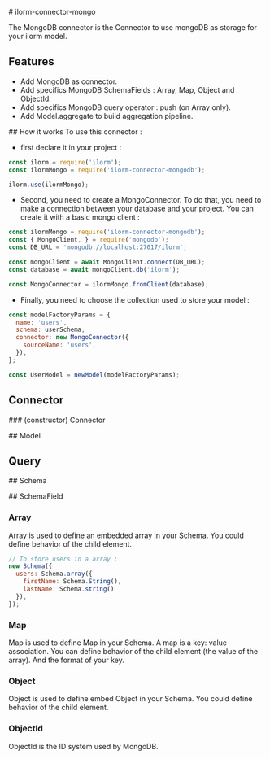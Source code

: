 # ilorm-connector-mongo

The MongoDB connector is the Connector to use mongoDB as storage for your ilorm model.

## Features
- Add MongoDB as connector.
- Add specifics MongoDB SchemaFields : Array, Map, Object and ObjectId.
- Add specifics MongoDB query operator : push (on Array only).
- Add Model.aggregate to build aggregation pipeline.

## How it works
To use this connector :

- first declare it in your project :
```javascript
const ilorm = require('ilorm');
const ilormMongo = require('ilorm-connector-mongodb');

ilorm.use(ilormMongo);
```

- Second, you need to create a MongoConnector. To do that, you need to make a connection
between your database and your project. You can create it with a basic mongo client :
```javascript
const ilormMongo = require('ilorm-connector-mongodb');
const { MongoClient, } = require('mongodb');
const DB_URL = 'mongodb://localhost:27017/ilorm';

const mongoClient = await MongoClient.connect(DB_URL);
const database = await mongoClient.db('ilorm');

const MongoConnector = ilormMongo.fromClient(database);
```

- Finally, you need to choose the collection used to store your model :
```javascript
const modelFactoryParams = {
  name: 'users',
  schema: userSchema,
  connector: new MongoConnector({
    sourceName: 'users',
  }),
};

const UserModel = newModel(modelFactoryParams);
```
## Connector
### (constructor) Connector

## Model

## Query

## Schema 

## SchemaField
### Array
Array is used to define an embedded array in your Schema. You could define behavior of the 
child element.
```javascript
// To store users in a array ;
new Schema({
  users: Schema.array({
    firstName: Schema.String(),
    lastName: Schema.string()
  }),
});
```

### Map
Map is used to define Map in your Schema. A map is a key: value association.
You can define behavior of the child element (the value of the array). And the format
of your key.

### Object
Object is used to define embed Object in your Schema. You could define behavior of the 
child element. 


### ObjectId
ObjectId is the ID system used by MongoDB.
